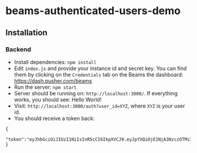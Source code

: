 # beams-authenticated-users-demo

## Installation

### Backend

- Install dependencies: `npm install`
- Edit `index.js` and provide your instance id and secret key. You can find them by clicking on the `Credentials` tab on the Beams the dashboard: https://dash.pusher.com/beams
- Run the server: `npm start`
- Server should be running on: `http://localhost:3000/`. If everything works, you should see: Hello World!
- Visit: `http://localhost:3000/auth?user_id=XYZ`, where `XYZ` is your user id.
- You should receive a token back:

```
{
  "token":"eyJhbGciOiJIUzI1NiIsInR5cCI6IkpXVCJ9.eyJpYXQiOjE1NjA3NzczOTMsImV4cCI6MTU2MDg2Mzc5MywiaXNzIjoiaHR0cHM6Ly9ZWVkucHVzaG5vdGlmaWNhdGlvbnMucHVzaGVyLmNvbSIsInN1YiI6IlhZWiJ9.90f4EZTAEsd6t6wQJTxTEN7E2x9rsX2W1Emoae394W4"
}
```
